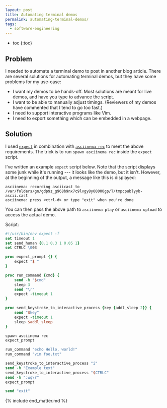 ```yaml
---
layout: post
title: Automating terminal demos
permalink: automating-terminal-demos/
tags:
  - software-engineering
---
```


 * toc
{:toc}

## Problem

I needed to automate a terminal demo to post in another blog article. There are several solutions for automating terminal demos, but they have some problems for my use-case:

* I want my demos to be hands-off. Most solutions are meant for live demos, and have you type to advance the script.
* I want to be able to manually adjust timings. (Reviewers of my demos have commented that I tend to go too fast.)
* I need to support interactive programs like Vim.
* I need to export something which can be embedded in a webpage.

## Solution

I used [`expect`](https://en.wikipedia.org/wiki/Expect) in combination with [`asciinema rec`](https://asciinema.org/) to meet the above requirements. The trick is to run `spawn asciinema rec` inside the `expect` script.

I've written an example `expect` script below. Note that the script displays some junk while it's running --- it looks like the demo, but it isn't. However, at the beginning of the output, a message like this is displayed:

```
asciinema: recording asciicast to /var/folders/gn/gdp9z_g968b9nx7c9lvgy8y00000gp/T/tmpcpublyyb-ascii.cast
asciinema: press <ctrl-d> or type "exit" when you're done
```

You can then pass the above path to `asciinema play` or `asciinema upload` to access the actual demo.

Script:

```tcl
#!/usr/bin/env expect -f
set timeout 1
set send_human {0.1 0.3 1 0.05 1}
set CTRLC \003

proc expect_prompt {} {
    expect "$ "
}

proc run_command {cmd} {
    send -h "$cmd"
    sleep 3
    send "\r"
    expect -timeout 1
}

proc send_keystroke_to_interactive_process {key {addl_sleep 2}} {
    send "$key"
    expect -timeout 1
    sleep $addl_sleep
}

spawn asciinema rec
expect_prompt

run_command "echo Hello, world!"
run_command "vim foo.txt"

send_keystroke_to_interactive_process "i"
send -h "Example text"
send_keystroke_to_interactive_process "$CTRLC"
send -h ":wq\r"
expect_prompt

send "exit"
```

{% include end_matter.md %}
